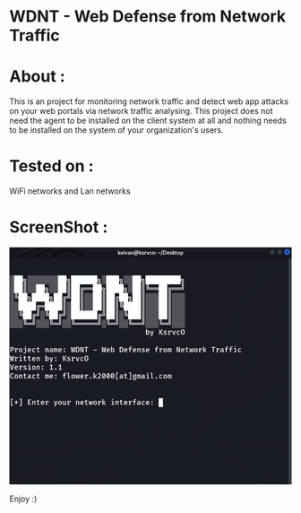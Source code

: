 # WDNT - Web Defense from Network Traffic

# About :
This is an project for monitoring network traffic and detect web app attacks on your web portals via network traffic analysing.
This project does not need the agent to be installed on the client system at all and nothing needs to be installed on the system of your organization's users.

# Tested on :
WiFi networks and Lan networks

# ScreenShot :
![ScreenShot](https://raw.githubusercontent.com/ksrvco/WDNT/main/wdnt-shot.png)

Enjoy :)

